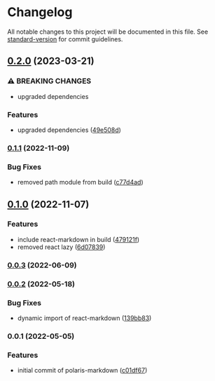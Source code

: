 # Changelog

All notable changes to this project will be documented in this file. See [standard-version](https://github.com/conventional-changelog/standard-version) for commit guidelines.

## [0.2.0](https://github.com/shop3/polaris-markdown/compare/v0.1.1...v0.2.0) (2023-03-21)


### ⚠ BREAKING CHANGES

* upgraded dependencies

### Features

* upgraded dependencies ([49e508d](https://github.com/shop3/polaris-markdown/commit/49e508d6d984753d5639da825e5faad45409f048))

### [0.1.1](https://github.com/shop3/polaris-markdown/compare/v0.1.0...v0.1.1) (2022-11-09)


### Bug Fixes

* removed path module from build ([c77d4ad](https://github.com/shop3/polaris-markdown/commit/c77d4ad18ba9969e7ccfbdab3da5187c80b30a74))

## [0.1.0](https://github.com/shop3/polaris-markdown/compare/v0.0.3...v0.1.0) (2022-11-07)


### Features

* include react-markdown in build ([479121f](https://github.com/shop3/polaris-markdown/commit/479121f4f849c851b5740713728154754d5751ab))
* removed react lazy ([6d07839](https://github.com/shop3/polaris-markdown/commit/6d07839da919fd807ae7ecd82430e96bc6e0a694))

### [0.0.3](https://github.com/shop3/polaris-markdown/compare/v0.0.2...v0.0.3) (2022-06-09)

### [0.0.2](https://github.com/shop3/polaris-markdown/compare/v0.0.1...v0.0.2) (2022-05-18)


### Bug Fixes

* dynamic import of react-markdown ([139bb83](https://github.com/shop3/polaris-markdown/commit/139bb83a7fbf710c3f17c647aee3926bdc99a1b7))

### 0.0.1 (2022-05-05)


### Features

* initial commit of polaris-markdown ([c01df67](https://github.com/shop3/polaris-markdown/commit/c01df6727f7a5aaa0e0236f2c9c03aa9ba3ef33c))
